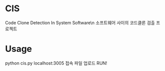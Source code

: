 # CIS
Code Clone Detection In System Software\n
소프트웨어 사이의 코드클론 검출 프로젝트

# Usage
python cis.py
localhost:3005 접속
파일 업로드
RUN!
